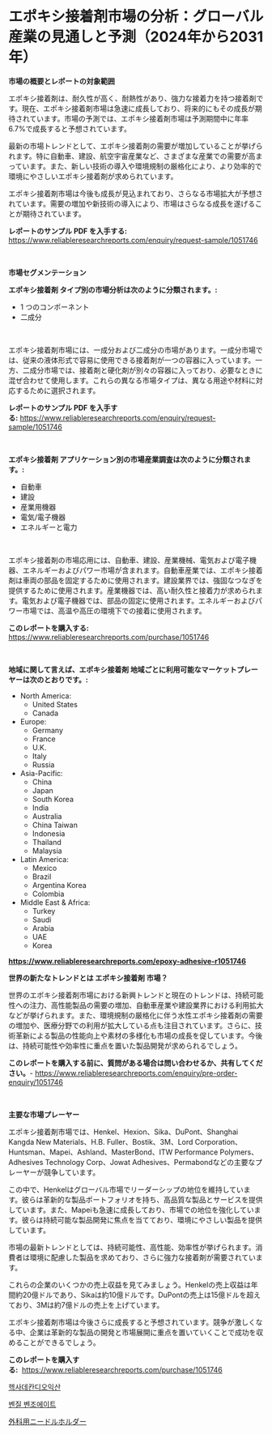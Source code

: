 <p><h1>エポキシ接着剤市場の分析：グローバル産業の見通しと予測（2024年から2031年）</h1></p><p><strong>市場の概要とレポートの対象範囲</strong></p>
<p><p>エポキシ接着剤は、耐久性が高く、耐熱性があり、強力な接着力を持つ接着剤です。現在、エポキシ接着剤市場は急速に成長しており、将来的にもその成長が期待されています。市場の予測では、エポキシ接着剤市場は予測期間中に年率6.7%で成長すると予想されています。</p><p>最新の市場トレンドとして、エポキシ接着剤の需要が増加していることが挙げられます。特に自動車、建設、航空宇宙産業など、さまざまな産業での需要が高まっています。また、新しい技術の導入や環境規制の厳格化により、より効率的で環境にやさしいエポキシ接着剤が求められています。</p><p>エポキシ接着剤市場は今後も成長が見込まれており、さらなる市場拡大が予想されています。需要の増加や新技術の導入により、市場はさらなる成長を遂げることが期待されています。</p></p>
<p><strong>レポートのサンプル PDF を入手する:</strong> <a href="https://www.reliableresearchreports.com/enquiry/request-sample/1051746">https://www.reliableresearchreports.com/enquiry/request-sample/1051746</a></p>
<p>&nbsp;</p>
<p><strong>市場セグメンテーション</strong></p>
<p><strong>エポキシ接着剤 タイプ別の市場分析は次のように分類されます。:</strong></p>
<p><ul><li>1 つのコンポーネント</li><li>二成分</li></ul></p>
<p>&nbsp;</p>
<p><p>エポキシ接着剤市場には、一成分および二成分の市場があります。一成分市場では、従来の液体形式で容易に使用できる接着剤が一つの容器に入っています。一方、二成分市場では、接着剤と硬化剤が別々の容器に入っており、必要なときに混ぜ合わせて使用します。これらの異なる市場タイプは、異なる用途や材料に対応するために選択されます。</p></p>
<p><strong>レポートのサンプル PDF を入手する:</strong>&nbsp;<a href="https://www.reliableresearchreports.com/enquiry/request-sample/1051746">https://www.reliableresearchreports.com/enquiry/request-sample/1051746</a></p>
<p>&nbsp;</p>
<p><strong> エポキシ接着剤 アプリケーション別の市場産業調査は次のように分類されます。:</strong></p>
<p><ul><li>自動車</li><li>建設</li><li>産業用機器</li><li>電気/電子機器</li><li>エネルギーと電力</li></ul></p>
<p>&nbsp;</p>
<p><p>エポキシ接着剤の市場応用には、自動車、建設、産業機械、電気および電子機器、エネルギーおよびパワー市場が含まれます。自動車産業では、エポキシ接着剤は車両の部品を固定するために使用されます。建設業界では、強固なつなぎを提供するために使用されます。産業機器では、高い耐久性と接着力が求められます。電気および電子機器では、部品の固定に使用されます。エネルギーおよびパワー市場では、高温や高圧の環境下での接着に使用されます。</p></p>
<p><strong>このレポートを購入する:</strong>&nbsp; <a href="https://www.reliableresearchreports.com/purchase/1051746">https://www.reliableresearchreports.com/purchase/1051746</a></p>
<p>&nbsp;</p>
<p><strong>地域に関して言えば、エポキシ接着剤 地域ごとに利用可能なマーケットプレーヤーは次のとおりです。:</strong></p>
<p><ul>
    <li>
        North America:
        <ul>
            <li>United States</li>
            <li>Canada</li>
        </ul>
    </li>
    <li>
        Europe:
        <ul>
            <li>Germany</li>
            <li>France</li>
            <li>U.K.</li>
            <li>Italy</li>
            <li>Russia</li>
        </ul>
    </li>
    <li>
        Asia-Pacific:
        <ul>
            <li>China</li>
            <li>Japan</li>
            <li>South Korea</li>
            <li>India</li>
            <li>Australia</li>
            <li>China Taiwan</li>
            <li>Indonesia</li>
            <li>Thailand</li>
            <li>Malaysia</li>
        </ul>
    </li>
    <li>
        Latin America:
        <ul>
            <li>Mexico</li>
            <li>Brazil</li>
            <li>Argentina Korea</li>
            <li>Colombia</li>
        </ul>
    </li>
    <li>
        Middle East & Africa:
        <ul>
            <li>Turkey</li>
            <li>Saudi</li>
            <li>Arabia</li>
            <li>UAE</li>
            <li>Korea</li>
        </ul>
    </li>
    </ul></p>
<p><strong><a href="https://www.reliableresearchreports.com/epoxy-adhesive-r1051746">https://www.reliableresearchreports.com/epoxy-adhesive-r1051746</a></strong>&nbsp;</p>
<p><strong>世界の新たなトレンドとは エポキシ接着剤 市場？</strong></p>
<p><p>世界のエポキシ接着剤市場における新興トレンドと現在のトレンドは、持続可能性への注力、高性能製品の需要の増加、自動車産業や建設業界における利用拡大などが挙げられます。また、環境規制の厳格化に伴う水性エポキシ接着剤の需要の増加や、医療分野での利用が拡大している点も注目されています。さらに、技術革新による製品の性能向上や素材の多様化も市場の成長を促しています。今後は、持続可能性や効率性に重点を置いた製品開発が求められるでしょう。</p></p>
<p><strong>このレポートを購入する前に、質問がある場合は問い合わせるか、共有してください。</strong>- <a href="https://www.reliableresearchreports.com/enquiry/pre-order-enquiry/1051746">https://www.reliableresearchreports.com/enquiry/pre-order-enquiry/1051746</a></p>
<p>&nbsp;</p>
<p><strong>主要な市場プレーヤー</strong></p>
<p><p>エポキシ接着剤市場では、Henkel、Hexion、Sika、DuPont、Shanghai Kangda New Materials、H.B. Fuller、Bostik、3M、Lord Corporation、Huntsman、Mapei、Ashland、MasterBond、ITW Performance Polymers、Adhesives Technology Corp、Jowat Adhesives、Permabondなどの主要なプレーヤーが競争しています。</p><p>この中で、Henkelはグローバル市場でリーダーシップの地位を維持しています。彼らは革新的な製品ポートフォリオを持ち、高品質な製品とサービスを提供しています。また、Mapeiも急速に成長しており、市場での地位を強化しています。彼らは持続可能な製品開発に焦点を当てており、環境にやさしい製品を提供しています。</p><p>市場の最新トレンドとしては、持続可能性、高性能、効率性が挙げられます。消費者は環境に配慮した製品を求めており、さらに強力な接着剤が需要されています。</p><p>これらの企業のいくつかの売上収益を見てみましょう。Henkelの売上収益は年間約20億ドルであり、Sikaは約10億ドルです。DuPontの売上は15億ドルを超えており、3Mは約7億ドルの売上を上げています。</p><p>エポキシ接着剤市場は今後さらに成長すると予想されています。競争が激しくなる中、企業は革新的な製品の開発と市場展開に重点を置いていくことで成功を収めることができるでしょう。</p></p>
<p><strong>このレポートを購入する:</strong>&nbsp;&nbsp;<a href="https://www.reliableresearchreports.com/purchase/1051746">https://www.reliableresearchreports.com/purchase/1051746</a></p>
<p><p><a href="https://medium.com/@davionolson1/16-%EC%82%AC%EB%82%A8%EC%82%B0%EB%94%94%EC%98%A4%ED%82%85-%EC%82%B0%EC%97%85-%EC%84%B1%EA%B3%B5-%EB%B9%84%EC%A7%80%EB%8B%88%EC%8A%A4-%EC%A0%84%EB%9E%B5%EC%9D%98-%ED%95%B5%EC%8B%AC-%EC%98%88%EC%B8%A1-2031%EA%B9%8C%EC%A7%80-262c683898ad">헥사데칸디오익산</a></p><p><a href="https://medium.com/@travisohan56562023/%EB%B2%A4%EC%A7%88%EB%B2%A4%EC%A1%B0%EC%97%90%EC%9D%B4%ED%8A%B8-%EC%8B%9C%EC%9E%A5-%EB%B3%B4%EA%B3%A0%EC%84%9C%EB%8A%94-%EC%9D%B4-%EC%8B%9C%EC%9E%A5%EC%9D%98-%EC%B5%9C%EC%8B%A0-%ED%8A%B8%EB%A0%8C%EB%93%9C%EC%99%80-%EC%84%B1%EC%9E%A5-%EA%B8%B0%ED%9A%8C%EB%A5%BC-%EB%B0%9D%ED%98%80%EC%A4%8D%EB%8B%88%EB%8B%A4-e293535257f9">벤질 벤조에이트</a></p><p><a href="https://medium.com/@ashleyivingston5656/%E6%89%8B%E8%A1%93%E7%94%A8%E9%87%9D%E5%B7%AE%E3%81%97%E3%83%9B%E3%83%AB%E3%83%80%E3%83%BC%E3%81%AE%E5%B8%82%E5%A0%B4%E8%AA%BF%E6%9F%BB%E3%83%AC%E3%83%9D%E3%83%BC%E3%83%88-%E3%81%9D%E3%81%AE%E6%AD%B4%E5%8F%B2%E3%81%A8%E4%BA%88%E6%B8%AC2024%E5%B9%B4%E3%81%8B%E3%82%892031%E5%B9%B4%E3%81%BE%E3%81%A7-4ee48d6c3879">外科用ニードルホルダー</a></p></p>